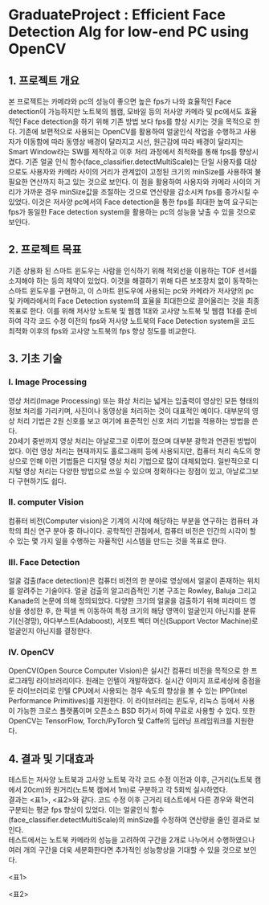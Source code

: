 # GraduateProject : Efficient Face Detection Alg for low-end PC using OpenCV

## 1. 프로젝트 개요
 본 프로젝트는 카메라와 pc의 성능이 좋으면 높은 fps가 나와 효율적인 Face detection이 가능하지만 노트북의 웹캠, 모바일 등의 저사양 카메라 및 pc에서도 효율적인 Face detection을 하기 위해 기존 방법 보다 fps를 향상 시키는 것을 목적으로 한다. 기존에 보편적으로 사용되는 OpenCV를 활용하여 얼굴인식 작업을 수행하고 사용자가 이동함에 따라 동영상 배경이 달라지고 시선, 원근감에 따라 배경이 달라지는 Smart Window라는 SW를 제작하고 이후 처리 과정에서 최적화를 통해 fps를 향상시켰다. 기존 얼굴 인식 함수(face_classifier.detectMultiScale)는 단일 사용자를 대상으로도 사용자와 카메라 사이의 거리가 관계없이 고정된 크기의 minSize를 사용하여 불필요한 연산까지 하고 있는 것으로 보인다. 이 점을 활용하여 사용자와 카메라 사이의 거리가 가까운 경우 minSize값을 조절하는 것으로 연산량을 감소시켜 fps를 증가시킬 수 있었다. 이것은 저사양 pc에서의 Face detection을 통한 fps를 최대한 높여 요구되는 fps가 동일한 Face detection system을 활용하는 pc의 성능을 낮출 수 있을 것으로 보인다.
## 2. 프로젝트 목표
 기존 상용화 된 스마트 윈도우는 사람을 인식하기 위해 적외선을 이용하는 TOF 센서를 소지해야 하는 등의 제약이 있었다. 이것을 해결하기 위해 다른 보조장치 없이 동작하는 스마트 윈도우를 구현하고, 이 스마트 윈도우에 사용되는 pc와 카메라가 저사양의 pc 및 카메라에서의 Face Detection system의 효율을 최대한으로 끌어올리는 것을 최종목표로 한다. 이를 위해 저사양 노트북 및 웹캠 1대와 고사양 노트북 및 웹캠 1대를 준비하여 각각 코드 수정 이전의 fps와 저사양 노트북의 Face Detection system을 코드 최적화 이후의 fps와 고사양 노트북의 fps 향상 정도를 비교한다. 
## 3. 기초 기술
### I. Image Processing
영상 처리(Image Processing) 또는 화상 처리는 넓게는 입출력이 영상인 모든 	형태의 정보 처리를 가리키며, 사진이나 동영상을 처리하는 것이 대표적인 		예이다. 대부분의 영상 처리 기법은 2원 신호를 보고 여기에 표준적인 신호 		처리 기법을 적용하는 방법을 쓴다.  
20세기 중반까지 영상 처리는 아날로그로 이루어 졌으며 대부분 광학과 		연관된 방법이었다. 이런 영상 처리는 현재까지도 홀로그래피 등에 사용되지만, 	컴퓨터 처리 속도의 향상으로 인해 이런 기법들은 디지털 영상 처리 기법으로 		많이 대체되었다. 일반적으로 디지털 영상 처리는 다양한 방법으로 쓰일 수  		있으며 정확하다는 장점이 있고, 아날로그보다 구현하기도 쉽다.
### II. computer Vision
  컴퓨터 비전(Computer vision)은 기계의 시각에 해당하는 부분을 연구하는 		컴퓨터 과학의 최신 연구 분야 중 하나이다. 공학적인 관점에서, 컴퓨터 비전은 	인간의 시각이 할 수 있는 몇 가지 일을 수행하는 자율적인 시스템을 만드는 		것을 목표로 한다.
### III. Face Detection
  얼굴 검출(face detection)은 컴퓨터 비전의 한 분야로 영상에서 얼굴이 		존재하는 위치를 알려주는 기술이다. 얼굴 검출의 알고리즘적인 기본 구조는 		Rowley, Baluja 그리고 Kanade의 논문에 의해 정의되었다. 다양한 크기의 		얼굴을 검출하기 위해 피라미드 영상을 생성한 후, 한 픽셀 씩 이동하여 특정 		크기의 해당 영역이 얼굴인지 아닌지를 분류기(신경망), 아다부스트(Adaboost), 		서포트 벡터 머신(Support Vector Machine)로 얼굴인지 아닌지를 결정한다. 
### IV. OpenCV
  OpenCV(Open Source Computer Vision)은 실시간 컴퓨터 비전을 목적으로 		한 프로그래밍 라이브러리이다. 원래는 인텔이 개발하였다. 실시간 이미지 		프로세싱에 중점을 둔 라이브러리로 인텔 CPU에서 사용되는 경우 속도의 		향상을 볼 수 있는 IPP(Intel Performance Primitives)를 지원한다. 이 			라이브러리는 윈도우, 리눅스 등에서 사용이 가능한 크로스 플랫폼이며 			오픈소스 BSD 허가서 하에 무료로 사용할 수 있다. 또한 OpenCV는 			TensorFlow, Torch/PyTorch 및 Caffe의 딥러닝 프레임워크를 지원한다.
## 4. 결과 및 기대효과
  테스트는 저사양 노트북과 고사양 노트북 각각 코드 수정 이전과 이후,  근거리(노트북 캠에서 20cm)와 원거리(노트북 캠에서 1m)로 구분하고 각 5회씩 실시하였다.  
  결과는 <표1>, <표2>와 같다. 코드 수정 이후 근거리 테스트에서 다른 경우와 확연히 구분되는 평균 fps 향상이 있었다. 이는 얼굴인식 함수(face_classifier.detectMultiScale)의 minSize를 수정하여 연산량을 줄인 결과로 보인다.  
  테스트에서는 노트북 카메라의 성능을 고려하여 구간을 2개로 나누어서 수행하였으나 여러 개의 구간을 더욱 세분화한다면 추가적인 성능향상을 기대할 수 있을 것으로 보인다.  
  
    
  <표1>

  <표2>
